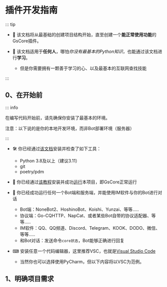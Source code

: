 # 插件开发指南 <Badge type="tip" text="普通" />

::: tip

- 🎉 该文档将从最基础的创建项目结构开始，直至创建一个**能正常使用功能**的GsCore插件。

- 🤗 该文档适用于**任何人**，哪怕*你没有最基本的Python知识*，也能通过该文档进行**学习**。
  - 但是你需要拥有一颗善于学习的心、以及最基本的互联网查找技能

:::

## 0、在开始前

::: info

在编写代码开始前，请先确保你安装了最基本的环境。

注意：以下说的是你的本地开发环境，而非Bot部署环境（服务器）

:::

- 🛠 你已经通过[该文档](/Started/EnvCheck)安装并检查了如下工具：

  - Python 3.8及以上（建议3.11）
  - git
  - poetry/pdm

  

- 🚀 你已经通过[该教程](/Started/InstallCore)安装并成功[运行](/Started/StartCore)本项目，即GsCore正常运行

  

- 🤖 你已经成功运行任何一个Bot端和服务端，并能使用IM软件与你的Bot进行对话

  - Bot端：NoneBot2、HoshinoBot、Koishi、Yunzai、等等.....
  - 协议端：Go-CQHTTP、NapCat、或者某些Bot自带的协议适配器、等等.....
  - IM软件：QQ、QQ频道、Discord、Telegram、KOOK、DODO、微信、等等.....
  - 和Bot对话：发送命令`core状态`，Bot能够正确进行回复

  

- ⌨ 安装任意一个代码编辑器，这里推荐VSC，也就是[Visual Studio Code](https://code.visualstudio.com/)

  - 当然你也可以选择使用PyCharm，但以下内容将以VSC为范例。

  

## 1、明确项目需求


